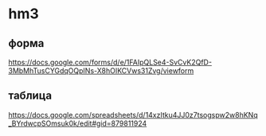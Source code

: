 # hm3
## форма
https://docs.google.com/forms/d/e/1FAIpQLSe4-SvCvK2QfD-3MbMhTusCYGdqOQpINs-X8hOIKCVws31Zvg/viewform 
## таблица
https://docs.google.com/spreadsheets/d/14xzItku4JJ0z7tsogspw2w8hKNq_BYrdwcpSOmsuk0k/edit#gid=879811924 
